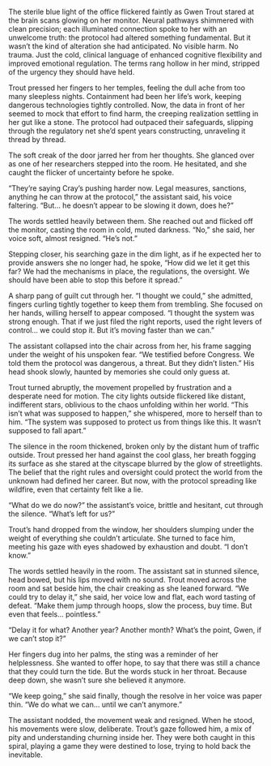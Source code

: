 The sterile blue light of the office flickered faintly as Gwen Trout stared at the brain scans glowing on her monitor. Neural pathways shimmered with clean precision; each illuminated connection spoke to her with an unwelcome truth: the protocol had altered something fundamental. But it wasn’t the kind of alteration she had anticipated. No visible harm. No trauma. Just the cold, clinical language of enhanced cognitive flexibility and improved emotional regulation. The terms rang hollow in her mind, stripped of the urgency they should have held. 

Trout pressed her fingers to her temples, feeling the dull ache from too many sleepless nights. Containment had been her life’s work, keeping dangerous technologies tightly controlled. Now, the data in front of her seemed to mock that effort to find harm, the creeping realization settling in her gut like a stone. The protocol had outpaced their safeguards, slipping through the regulatory net she’d spent years constructing, unraveling it thread by thread. 

The soft creak of the door jarred her from her thoughts. She glanced over as one of her researchers stepped into the room. He hesitated, and she caught the flicker of uncertainty before he spoke. 

“They’re saying Cray’s pushing harder now. Legal measures, sanctions, anything he can throw at the protocol,” the assistant said, his voice faltering. “But… he doesn’t appear to be slowing it down, does he?” 

The words settled heavily between them. She reached out and flicked off the monitor, casting the room in cold, muted darkness. “No,” she said, her voice soft, almost resigned. “He’s not.” 

Stepping closer, his searching gaze in the dim light, as if he expected her to provide answers she no longer had, he spoke, “How did we let it get this far? We had the mechanisms in place, the regulations, the oversight. We should have been able to stop this before it spread.” 

A sharp pang of guilt cut through her. “I thought we could,” she admitted, fingers curling tightly together to keep them from trembling. She focused on her hands, willing herself to appear composed. “I thought the system was strong enough. That if we just filed the right reports, used the right levers of control… we could stop it. But it’s moving faster than we can.” 

The assistant collapsed into the chair across from her, his frame sagging under the weight of his unspoken fear. “We testified before Congress. We told them the protocol was dangerous, a threat. But they didn’t listen.” His head shook slowly, haunted by memories she could only guess at. 

Trout turned abruptly, the movement propelled by frustration and a desperate need for motion. The city lights outside flickered like distant, indifferent stars, oblivious to the chaos unfolding within her world. “This isn’t what was supposed to happen,” she whispered, more to herself than to him. “The system was supposed to protect us from things like this. It wasn’t supposed to fall apart.” 

The silence in the room thickened, broken only by the distant hum of traffic outside. Trout pressed her hand against the cool glass, her breath fogging its surface as she stared at the cityscape blurred by the glow of streetlights. The belief that the right rules and oversight could protect the world from the unknown had defined her career. But now, with the protocol spreading like wildfire, even that certainty felt like a lie. 

“What do we do now?” the assistant’s voice, brittle and hesitant, cut through the silence. “What’s left for us?” 

Trout’s hand dropped from the window, her shoulders slumping under the weight of everything she couldn’t articulate. She turned to face him, meeting his gaze with eyes shadowed by exhaustion and doubt. “I don’t know.” 

The words settled heavily in the room. The assistant sat in stunned silence, head bowed, but his lips moved with no sound. Trout moved across the room and sat beside him, the chair creaking as she leaned forward. “We could try to delay it,” she said, her voice low and flat, each word tasting of defeat. “Make them jump through hoops, slow the process, buy time. But even that feels… pointless.” 

 “Delay it for what? Another year? Another month? What’s the point, Gwen, if we can’t stop it?” 

Her fingers dug into her palms, the sting was a reminder of her helplessness. She wanted to offer hope, to say that there was still a chance that they could turn the tide. But the words stuck in her throat. Because deep down, she wasn’t sure she believed it anymore. 

“We keep going,” she said finally, though the resolve in her voice was paper thin. “We do what we can… until we can’t anymore.” 

The assistant nodded, the movement weak and resigned. When he stood, his movements were slow, deliberate. Trout’s gaze followed him, a mix of pity and understanding churning inside her. They were both caught in this spiral, playing a game they were destined to lose, trying to hold back the inevitable.
